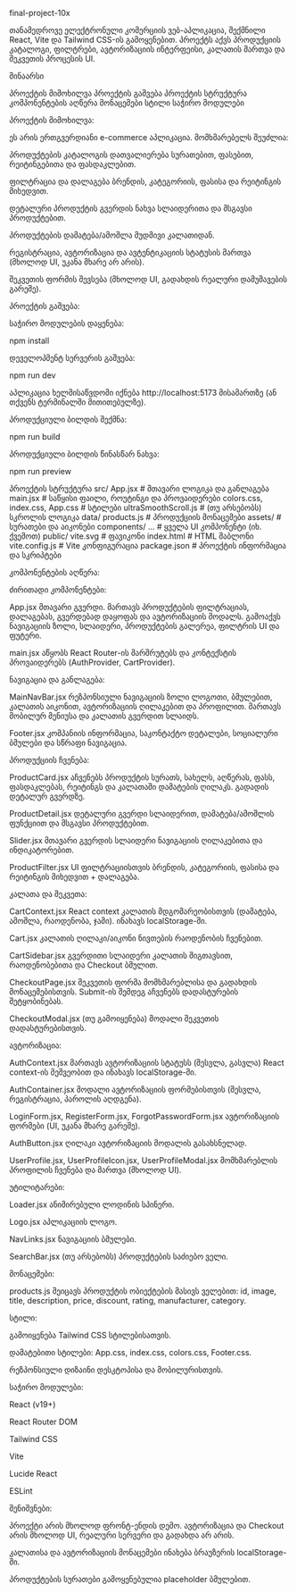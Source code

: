 final-project-10x

თანამედროვე ელექტრონული კომერციის ვებ-აპლიკაცია, შექმნილი React, Vite და Tailwind CSS-ის გამოყენებით. პროექტს აქვს პროდუქციის კატალოგი, ფილტრები, ავტორიზაციის ინტერფეისი, კალათის მართვა და შეკვეთის პროცესის UI.

შინაარსი

პროექტის მიმოხილვა
პროექტის გაშვება
პროექტის სტრუქტურა
კომპონენტების აღწერა
მონაცემები
სტილი
საჭირო მოდულები


პროექტის მიმოხილვა:

ეს არის ერთგვერდიანი e-commerce აპლიკაცია. მომხმარებელს შეუძლია:

პროდუქტების კატალოგის დათვალიერება სურათებით, ფასებით, რეიტინგებითა და ფასდაკლებით.

ფილტრაცია და დალაგება ბრენდის, კატეგორიის, ფასისა და რეიტინგის მიხედვით.

დეტალური პროდუქტის გვერდის ნახვა სლაიდერითა და მსგავსი პროდუქტებით.

პროდუქტების დამატება/ამოშლა მუდმივი კალათიდან.

რეგისტრაცია, ავტორიზაცია და ავტენტიკაციის სტატუსის მართვა (მხოლოდ UI, უკანა მხარე არ არის).

შეკვეთის ფორმის შევსება (მხოლოდ UI, გადახდის რეალური დამუშავების გარეშე).



პროექტის გაშვება:

საჭირო მოდულების დაყენება:

npm install

დეველოპმენტ სერვერის გაშვება:

npm run dev

აპლიკაცია ხელმისაწვდომი იქნება http://localhost:5173 მისამართზე (ან თქვენს ტერმინალში მითითებულზე).



პროდუქციული ბილდის შექმნა:

npm run build

პროდუქციული ბილდის წინასწარ ნახვა:

npm run preview



პროექტის სტრუქტურა
src/
App.jsx # მთავარი ლოგიკა და განლაგება
main.jsx # საწყისი ფაილი, როუტინგი და პროვაიდერები
colors.css, index.css, App.css # სტილები
ultraSmoothScroll.js # (თუ არსებობს) სკროლის ლოგიკა
data/
products.js # პროდუქციის მონაცემები
assets/ # სურათები და აიკონები
components/
... # ყველა UI კომპონენტი (იხ. ქვემოთ)
public/
vite.svg # ფავიკონი
index.html # HTML შაბლონი
vite.config.js # Vite კონფიგურაცია
package.json # პროექტის ინფორმაცია და სკრიპტები



კომპონენტების აღწერა:

ძირითადი კომპონენტები:

App.jsx
მთავარი გვერდი. მართავს პროდუქტების ფილტრაციას, დალაგებას, გვერდებად დაყოფას და ავტორიზაციის მოდალს. გამოაქვს ნავიგაციის ზოლი, სლაიდერი, პროდუქტების გალერეა, ფილტრის UI და ფუტერი.

main.jsx
აწყობს React Router-ის მარშრუტებს და კონტექსტის პროვაიდერებს (AuthProvider, CartProvider).




ნავიგაცია და განლაგება:

MainNavBar.jsx
რეზპონსიული ნავიგაციის ზოლი ლოგოთი, ბმულებით, კალათის აიკონით, ავტორიზაციის ღილაკებით და პროფილით. მართავს მობილურ მენიუსა და კალათის გვერდით სლაიდს.

Footer.jsx
კომპანიის ინფორმაცია, საკონტაქტო დეტალები, სოციალური ბმულები და სწრაფი ნავიგაცია.




პროდუქციის ჩვენება:

ProductCard.jsx
აჩვენებს პროდუქტის სურათს, სახელს, აღწერას, ფასს, ფასდაკლებას, რეიტინგს და კალათაში დამატების ღილაკს. გადადის დეტალურ გვერდზე.

ProductDetail.jsx
დეტალური გვერდი სლაიდერით, დამატება/ამოშლის ფუნქციით და მსგავსი პროდუქტებით.

Slider.jsx
მთავარი გვერდის სლაიდერი ნავიგაციის ღილაკებითა და ინდიკატორებით.

ProductFilter.jsx
UI ფილტრაციისთვის ბრენდის, კატეგორიის, ფასისა და რეიტინგის მიხედვით + დალაგება.



კალათა და შეკვეთა:

CartContext.jsx
React context კალათის მდგომარეობისთვის (დამატება, ამოშლა, რაოდენობა, ჯამი). ინახავს localStorage-ში.

Cart.jsx
კალათის ღილაკი/აიკონი ნივთების რაოდენობის ჩვენებით.

CartSidebar.jsx
გვერდითი სლაიდერი კალათის შიგთავსით, რაოდენობებითა და Checkout ბმულით.

CheckoutPage.jsx
შეკვეთის ფორმა მომხმარებლისა და გადახდის მონაცემებისთვის. Submit-ის შემდეგ აჩვენებს დადასტურების შეტყობინებას.

CheckoutModal.jsx
(თუ გამოიყენება) მოდალი შეკვეთის დადასტურებისთვის.



ავტორიზაცია:

AuthContext.jsx
მართავს ავტორიზაციის სტატუსს (შესვლა, გასვლა) React context-ის მეშვეობით და ინახავს localStorage-ში.

AuthContainer.jsx
მოდალი ავტორიზაციის ფორმებისთვის (შესვლა, რეგისტრაცია, პაროლის აღდგენა).

LoginForm.jsx, RegisterForm.jsx, ForgotPasswordForm.jsx
ავტორიზაციის ფორმები (UI, უკანა მხარე გარეშე).

AuthButton.jsx
ღილაკი ავტორიზაციის მოდალის გასახსნელად.

UserProfile.jsx, UserProfileIcon.jsx, UserProfileModal.jsx
მომხმარებლის პროფილის ჩვენება და მართვა (მხოლოდ UI).




უტილიტარები:

Loader.jsx
ანიმირებული ლოდინის სპინერი.

Logo.jsx
აპლიკაციის ლოგო.

NavLinks.jsx
ნავიგაციის ბმულები.

SearchBar.jsx
(თუ არსებობს) პროდუქტების საძიებო ველი.



მონაცემები:

products.js
შეიცავს პროდუქტის ობიექტების მასივს ველებით: id, image, title, description, price, discount, rating, manufacturer, category.



სტილი:

გამოიყენება Tailwind CSS სტილებისათვის.

დამატებითი სტილები: App.css, index.css, colors.css, Footer.css.

რეზპონსიული დიზაინი დესკტოპისა და მობილურისთვის.




საჭირო მოდულები:

React (v19+)

React Router DOM

Tailwind CSS

Vite

Lucide React

ESLint




შენიშვნები:

პროექტი არის მხოლოდ ფრონტ-ენდის დემო. ავტორიზაცია და Checkout არის მხოლოდ UI, რეალური სერვერი და გადახდა არ არის.

კალათისა და ავტორიზაციის მონაცემები ინახება ბრაუზერის localStorage-ში.

პროდუქტების სურათები გამოყენებულია placeholder ბმულებით.
